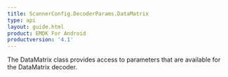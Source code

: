 ```yaml
---
title: ScannerConfig.DecoderParams.DataMatrix
type: api
layout: guide.html
product: EMDK For Android
productversion: '4.1'
---
```



The DataMatrix class provides access to parameters that are available
 for the DataMatrix decoder.









